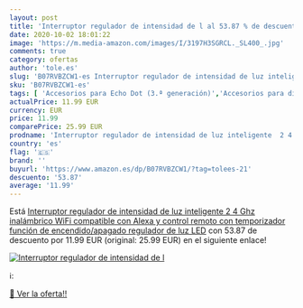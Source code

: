 ```yaml
---
layout: post
title: 'Interruptor regulador de intensidad de l al 53.87 % de descuento'
date: 2020-10-02 18:01:22
image: 'https://m.media-amazon.com/images/I/3197H3SGRCL._SL400_.jpg'
comments: true
category: ofertas
author: 'tole.es'
slug: 'B07RVBZCW1-es Interruptor regulador de intensidad de luz inteligente 2 4...'
sku: 'B07RVBZCW1-es'
tags: [ 'Accesorios para Echo Dot (3.ª generación)','Accesorios para dispositivos Amazon','Altavoces','Altavoces inteligentes','Altavoces y pantallas inteligentes Echo','Bombillas','Bombillas LED','Custom Stores','Dispositivos Amazon','Dispositivos Amazon y Accesorios','Electrónica','Equipos de audio y Hi-Fi','Iluminación','Pantallas inteligentes','Paquetes de dispositivos','Specialty Stores','TV, vídeo y home cinema','Televisores','alexa', ]
actualPrice: 11.99 EUR
currency: EUR
price: 11.99
comparePrice: 25.99 EUR
prodname: 'Interruptor regulador de intensidad de luz inteligente  2 4 Ghz  inalámbrico  WiFi  compatible con Alexa y control remoto  con temporizador  función de encendido/apagado  regulador de luz LED'
country: 'es'
flag: '🇪🇸'
brand: ''
buyurl: 'https://www.amazon.es/dp/B07RVBZCW1/?tag=tolees-21'
descuento: '53.87'
average: '11.99'
---
```


Está [Interruptor regulador de intensidad de luz inteligente  2 4 Ghz  inalámbrico  WiFi  compatible con Alexa y control remoto  con temporizador  función de encendido/apagado  regulador de luz LED](https://www.amazon.es/dp/B07RVBZCW1/?tag=tolees-21) con 53.87 de descuento por 11.99 EUR (original: 25.99 EUR) en el siguiente enlace!

[![Interruptor regulador de intensidad de l](https://m.media-amazon.com/images/I/3197H3SGRCL._SL400_.jpg)](https://www.amazon.es/dp/B07RVBZCW1/?tag=tolees-21)

ℹ️:


[🛒 Ver la oferta!!](https://www.amazon.es/dp/B07RVBZCW1/?tag=tolees-21)
